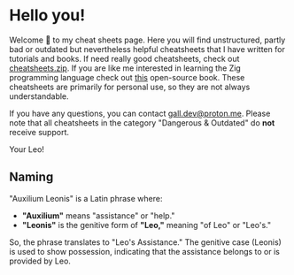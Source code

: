# Hello you!

Welcome 👋 to my cheat sheets page. Here you will find unstructured, partly bad or outdated but nevertheless helpful cheatsheets that I have written for tutorials and books. If need really good cheatsheets, check out [cheatsheets.zip](https://cheatsheets.zip/). If you are like me interested in learning the Zig programming language check out [this](https://pedropark99.github.io/zig-book/) open-source book. These cheatsheets are primarily for personal use, so they are not always understandable.

If you have any questions, you can contact <gall.dev@proton.me>. Please note that all cheatsheets in the category "Dangerous & Outdated" do **not** receive support.

Your Leo!

## Naming

"Auxilium Leonis" is a Latin phrase where:

- **"Auxilium"** means "assistance" or "help."
- **"Leonis"** is the genitive form of **"Leo,"** meaning "of Leo" or "Leo's."

So, the phrase translates to "Leo's Assistance." The genitive case (Leonis) is used to show possession, indicating that the assistance belongs to or is provided by Leo.
